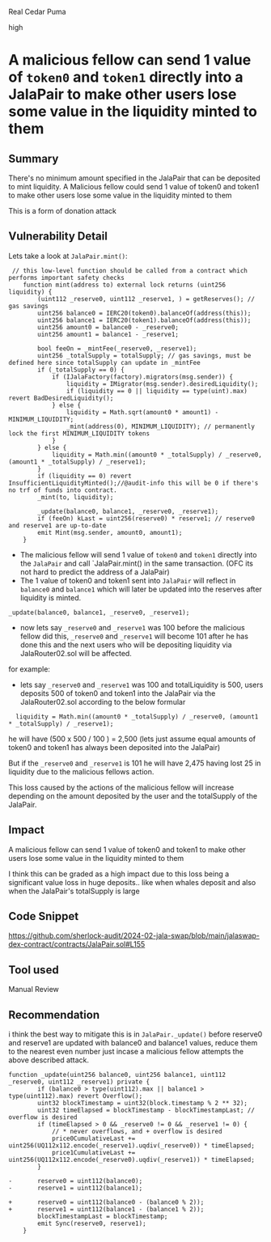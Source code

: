 Real Cedar Puma

high

# A malicious fellow can send 1 value of `token0` and `token1` directly into a JalaPair to make other users lose some value in the liquidity minted to them

## Summary
There's no minimum amount specified in the JalaPair that can be deposited to mint liquidity.
A Malicious fellow could send 1 value of token0 and token1 to make other users lose some value in the liquidity minted to them

This is a form of donation attack
## Vulnerability Detail
Lets take a look at `JalaPair.mint()`:
```solidity
 // this low-level function should be called from a contract which performs important safety checks
    function mint(address to) external lock returns (uint256 liquidity) {
        (uint112 _reserve0, uint112 _reserve1, ) = getReserves(); // gas savings
        uint256 balance0 = IERC20(token0).balanceOf(address(this));
        uint256 balance1 = IERC20(token1).balanceOf(address(this));
        uint256 amount0 = balance0 - _reserve0;
        uint256 amount1 = balance1 - _reserve1;

        bool feeOn = _mintFee(_reserve0, _reserve1);
        uint256 _totalSupply = totalSupply; // gas savings, must be defined here since totalSupply can update in _mintFee
        if (_totalSupply == 0) {
            if (IJalaFactory(factory).migrators(msg.sender)) {
                liquidity = IMigrator(msg.sender).desiredLiquidity();
                if (liquidity == 0 || liquidity == type(uint).max) revert BadDesiredLiquidity();
            } else {
                liquidity = Math.sqrt(amount0 * amount1) - MINIMUM_LIQUIDITY;
                _mint(address(0), MINIMUM_LIQUIDITY); // permanently lock the first MINIMUM_LIQUIDITY tokens
            }
        } else {
            liquidity = Math.min((amount0 * _totalSupply) / _reserve0, (amount1 * _totalSupply) / _reserve1);
        }
        if (liquidity == 0) revert InsufficientLiquidityMinted();//@audit-info this will be 0 if there's no trf of funds into contract.
        _mint(to, liquidity);

        _update(balance0, balance1, _reserve0, _reserve1);
        if (feeOn) kLast = uint256(reserve0) * reserve1; // reserve0 and reserve1 are up-to-date
        emit Mint(msg.sender, amount0, amount1);
    }
```
- The malicious fellow will send 1 value of `token0` and `token1` directly into the `JalaPair` and call `JalaPair.mint() in the same transaction. (OFC its not hard to predict the address of a JalaPair)
-  The 1 value of token0 and token1 sent into `JalaPair` will reflect in `balance0` and `balance1` which will later be updated into the reserves after liquidity is minted.
```solidity
_update(balance0, balance1, _reserve0, _reserve1);
```
- now lets say `_reserve0` and `_reserve1` was 100 before the malicious fellow did this, `_reserve0` and `_reserve1` will become 101 after he has done this and the next users who will be depositing liquidity via JalaRouter02.sol will be affected.

for example: 

-  lets say `_reserve0` and `_reserve1` was 100 and totalLiquidity is 500, users deposits 500 of token0 and token1 into the JalaPair via the JalaRouter02.sol according to the below formular
```solidity
  liquidity = Math.min((amount0 * _totalSupply) / _reserve0, (amount1 * _totalSupply) / _reserve1);
```
he will have (500 x 500 / 100 ) = 2,500 (lets just assume equal amounts of token0 and token1 has always been deposited into the JalaPair)

But if the `_reserve0` and `_reserve1` is 101 he will have 2,475  having lost 25 in liquidity due to the malicious fellows action.

This loss caused by the actions of the malicious fellow will increase depending on the amount deposited by the user and the totalSupply of the JalaPair.
## Impact
A malicious fellow can send 1 value of token0 and token1 to make other users lose some value in the liquidity minted to them

I think this can be graded as a high impact due to this loss being a significant value loss in huge deposits.. like when whales deposit and also when the JalaPair's totalSupply is large
## Code Snippet
https://github.com/sherlock-audit/2024-02-jala-swap/blob/main/jalaswap-dex-contract/contracts/JalaPair.sol#L155
## Tool used

Manual Review

## Recommendation
i think the best way to mitigate this is in `JalaPair._update()` before reserve0 and reserve1 are updated with balance0 and balance1 values, reduce them to the nearest even number just incase a malicious fellow attempts the above described attack.
```solidity
function _update(uint256 balance0, uint256 balance1, uint112 _reserve0, uint112 _reserve1) private {
        if (balance0 > type(uint112).max || balance1 > type(uint112).max) revert Overflow();
        uint32 blockTimestamp = uint32(block.timestamp % 2 ** 32);
        uint32 timeElapsed = blockTimestamp - blockTimestampLast; // overflow is desired
        if (timeElapsed > 0 && _reserve0 != 0 && _reserve1 != 0) {
            // * never overflows, and + overflow is desired
            price0CumulativeLast += uint256(UQ112x112.encode(_reserve1).uqdiv(_reserve0)) * timeElapsed;
            price1CumulativeLast += uint256(UQ112x112.encode(_reserve0).uqdiv(_reserve1)) * timeElapsed;
        }
        
-       reserve0 = uint112(balance0);
-       reserve1 = uint112(balance1);

+       reserve0 = uint112(balance0 - (balance0 % 2));
+       reserve1 = uint112(balance1 - (balance1 % 2));
        blockTimestampLast = blockTimestamp;
        emit Sync(reserve0, reserve1);
    }
```